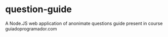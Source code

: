 # question-guide
A Node.JS web application of anonimate questions guide present in course guiadoprogramador.com
